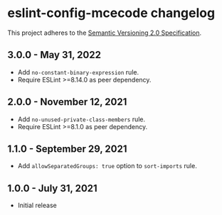 # eslint-config-mcecode changelog

This project adheres to the [Semantic Versioning 2.0 Specification](https://semver.org).

## 3.0.0 - May 31, 2022

- Add `no-constant-binary-expression` rule.
- Require ESLint >=8.14.0 as peer dependency.

## 2.0.0 - November 12, 2021

- Add `no-unused-private-class-members` rule.
- Require ESLint >=8.1.0 as peer dependency.

## 1.1.0 - September 29, 2021

- Add `allowSeparatedGroups: true` option to `sort-imports` rule.

## 1.0.0 - July 31, 2021

- Initial release
